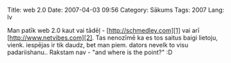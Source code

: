 Title: web 2.0
Date: 2007-04-03 09:56
Category: Sākums
Tags: 2007
Lang: lv

Man patīk web 2.0 kaut vai tādēļ - [http://schmedley.com][1] vai arī [http://www.netvibes.com][2]. Tas nenozīmē ka es tos saitus baigi lietoju, vienk. iespējas ir tik daudz, bet man piem. dators nevelk to visu padariishanu.. Rakstam nav - "and where is the point?" :D

  [1]: http://schmedley.com/IM/
  [2]: http://www.netvibes.com/
